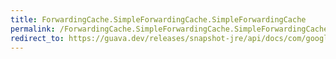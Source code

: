 ```yaml
---
title: ForwardingCache.SimpleForwardingCache.SimpleForwardingCache
permalink: /ForwardingCache.SimpleForwardingCache.SimpleForwardingCache/
redirect_to: https://guava.dev/releases/snapshot-jre/api/docs/com/google/common/cache/ForwardingCache.SimpleForwardingCache.html#SimpleForwardingCache-com.google.common.cache.Cache-
---
```

